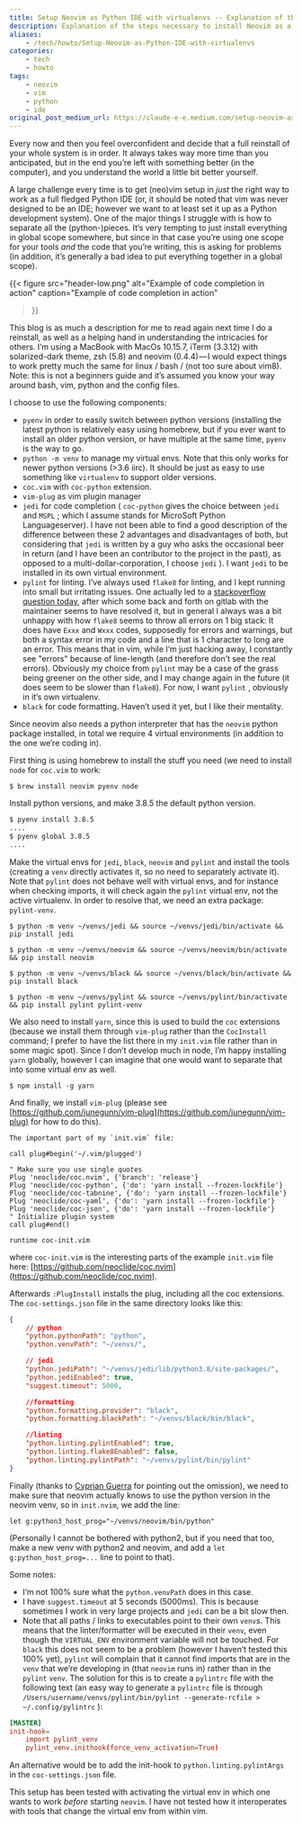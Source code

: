 ```yaml
---
title: Setup Neovim as Python IDE with virtualenvs -- Explanation of the steps necessary to install Neovim as a Python IDE (end of 2020)
description: Explanation of the steps necessary to install Neovim as a Python IDE (end of 2020)
aliases: 
    - /tech/howto/Setup-Neovim-as-Python-IDE-with-virtualenvs
categories:
    - tech
    - howto
tags:
    - neovim
    - vim
    - python
    - ide
original_post_medium_url: https://claude-e-e.medium.com/setup-neovim-as-python-ide-with-virtualenvs-e507190d2655
---
```


Every now and then you feel overconfident and decide that a full reinstall of your whole system is in order. It always takes way more time than you anticipated, but in the end you’re left with something better (in the computer), and you understand the world a little bit better yourself.

A large challenge every time is to get (neo)vim setup in _just_ the right way to work as a full fledged Python IDE (or, it should be noted that vim was never designed to be an IDE; however we want to at least set it up as a Python development system). One of the major things I struggle with is how to separate all the (python-)pieces. It’s very tempting to just install everything in global scope somewhere, but since in that case you’re using one scope for your tools _and_ the code that you’re writing, this is asking for problems (in addition, it’s generally a bad idea to put everything together in a global scope).

{{< figure
    src="header-low.png"
    alt="Example of code completion in action"
    caption="Example of code completion in action"
>}}

This blog is as much a description for me to read again next time I do a reinstall, as well as a helping hand in understanding the intricacies for others. I’m using a MacBook with MacOs 10.15.7, iTerm (3.3.12) with solarized-dark theme, zsh (5.8) and neovim (0.4.4) — I would expect things to work pretty much the same for linux / bash / (not too sure about vim8). Note: this is not a beginners guide and it’s assumed you know your way around bash, vim, python and the config files.

I choose to use the following components:

*   `pyenv` in order to easily switch between python versions (installing the latest python is relatively easy using homebrew, but if you ever want to install an older python version, or have multiple at the same time, `pyenv` is the way to go.
*   `python -m venv` to manage my virtual envs. Note that this only works for newer python versions (>3.6 iirc). It should be just as easy to use something like `virtualenv` to support older versions.
*   `coc.vim` with `coc-python` extension.
*   `vim-plug` as vim plugin manager
*   `jedi` for code completion ( `coc-python` gives the choice between `jedi` and `MSPL` ; which I assume stands for MicroSoft Python Languageserver). I have not been able to find a good description of the difference between these 2 advantages and disadvantages of both, but considering that `jedi` is written by a guy who asks the occasional beer in return (and I have been an contributor to the project in the past), as opposed to a multi-dollar-corporation, I choose `jedi` ). I want `jedi` to be installed in its own virtual environment.
*   `pylint` for linting. I’ve always used `flake8` for linting, and I kept running into small but irritating issues. One actually led to a [stackoverflow question today](https://stackoverflow.com/questions/64155860/better-alternative-to-flake8s-e902-tokenerror-eof-in-multi-line-statement/), after which some back and forth on gitlab with the maintainer seems to have resolved it, but in general I always was a bit unhappy with how `flake8` seems to throw all errors on 1 big stack: It does have `Exxx` and `Wxxx` codes, supposedly for errors and warnings, but both a syntax error in my code and a line that is 1 character to long are an error. This means that in vim, while I’m just hacking away, I constantly see "errors" because of line-length (and therefore don’t see the real errors). Obviously my choice from `pylint` may be a case of the grass being greener on the other side, and I may change again in the future (it does seem to be slower than `flake8`). For now, I want `pylint` , obviously in it’s own virtualenv.
*   `black` for code formatting. Haven’t used it yet, but I like their mentality.

Since neovim also needs a python interpreter that has the `neovim` python package installed, in total we require 4 virtual environments (in addition to the one we’re coding in).

First thing is using homebrew to install the stuff you need (we need to install `node` for `coc.vim` to work:

    $ brew install neovim pyenv node

Install python versions, and make 3.8.5 the default python version.

```bash
$ pyenv install 3.8.5
....
$ pyenv global 3.8.5
....
```

Make the virtual envs for `jedi`, `black`, `neovim` and `pylint` and install the tools (creating a `venv` directly activates it, so no need to separately activate it). Note that `pylint` does not behave well with virtual envs, and for instance when checking imports, it will check again the `pylint` virtual env, not the active virtualenv. In order to resolve that, we need an extra package: `pylint-venv`.

```console
$ python -m venv ~/venvs/jedi && source ~/venvs/jedi/bin/activate && pip install jedi

$ python -m venv ~/venvs/neovim && source ~/venvs/neovim/bin/activate && pip install neovim

$ python -m venv ~/venvs/black && source ~/venvs/black/bin/activate && pip install black

$ python -m venv ~/venvs/pylint && source ~/venvs/pylint/bin/activate && pip install pylint pylint-venv
```

We also need to install `yarn`, since this is used to build the `coc` extensions (because we install them through `vim-plug` rather than the `CocInstall` command; I prefer to have the list there in my `init.vim` file rather than in some magic spot). Since I don’t develop much in node, I’m happy installing `yarn` globally, however I can imagine that one would want to separate that into some virtual env as well.

    $ npm install -g yarn

And finally, we install `vim-plug` (please see [https://github.com/junegunn/vim-plug](https://github.com/junegunn/vim-plug) for how to do this).

```vim
The important part of my `init.vim` file:

call plug#begin('~/.vim/plugged')

" Make sure you use single quotes  
Plug 'neoclide/coc.nvim', {'branch': 'release'}  
Plug 'neoclide/coc-python', {'do': 'yarn install --frozen-lockfile'}  
Plug 'neoclide/coc-tabnine', {'do': 'yarn install --frozen-lockfile'}  
Plug 'neoclide/coc-yaml', {'do': 'yarn install --frozen-lockfile'}  
Plug 'neoclide/coc-json', {'do': 'yarn install --frozen-lockfile'}  
" Initialize plugin system  
call plug#end()

runtime coc-init.vim
```

where `coc-init.vim` is the interesting parts of the example `init.vim` file here: [https://github.com/neoclide/coc.nvim](https://github.com/neoclide/coc.nvim).

Afterwards `:PlugInstall` installs the plug, including all the coc extensions. The `coc-settings.json` file in the same directory looks like this:

```json
{  
    // python  
    "python.pythonPath": "python",  
    "python.venvPath": "~/venvs/",

    // jedi  
    "python.jediPath": "~/venvs/jedi/lib/python3.8/site-packages/",  
    "python.jediEnabled": true,  
    "suggest.timeout": 5000,

    //formatting  
    "python.formatting.provider": "black",  
    "python.formatting.blackPath": "~/venvs/black/bin/black",

    //linting  
    "python.linting.pylintEnabled": true,  
    "python.linting.flake8Enabled": false,  
    "python.linting.pylintPath": "~/venvs/pylint/bin/pylint"  
}
```

Finally (thanks to [Cyprian Guerra](https://medium.com/u/b9fc185d4907) for pointing out the omission), we need to make sure that neovim actually knows to use the python version in the neovim venv, so in `init.nvim`, we add the line:

    let g:python3_host_prog="~/venvs/neovim/bin/python"

(Personally I cannot be bothered with python2, but if you need that too, make a new venv with python2 and neovim, and add a `let g:python_host_prog=...` line to point to that).

Some notes:

*   I’m not 100% sure what the `python.venvPath` does in this case.
*   I have `suggest.timeout` at 5 seconds (5000ms). This is because sometimes I work in very large projects and `jedi` can be a bit slow then.
*   Note that all paths / links to executables point to their own `venv`s. This means that the linter/formatter will be executed in their `venv`, even though the `VIRTUAL_ENV` environment variable will not be touched. For `black` this does not seem to be a problem (however I haven’t tested this 100% yet), `pylint` will complain that it cannot find imports that are in the `venv` that we’re developing in (that `neovim` runs in) rather than in the `pylint` `venv`. The solution for this is to create a `pylintrc` file with the following text (an easy way to generate a `pylintrc` file is through `/Users/username/venvs/pylint/bin/pylint --generate-rcfile > ~/.config/pylintrc` ):

```toml
[MASTER]
init-hook=  
    import pylint_venv  
    pylint_venv.inithook(force_venv_activation=True)
```

An alternative would be to add the init-hook to `python.linting.pylintArgs` in the `coc-settings.json` file.

This setup has been tested with activating the virtual env in which one wants to work _before_ starting `neovim`. I have not tested how it interoperates with tools that change the virtual env from within vim.
